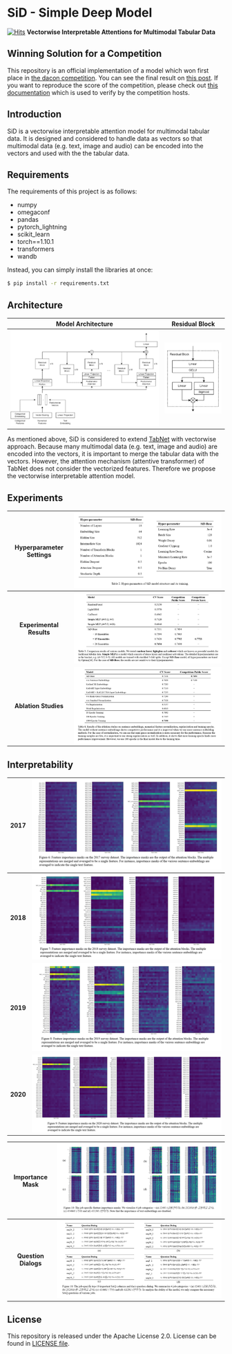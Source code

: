 # SiD - Simple Deep Model
[![Hits](https://hits.seeyoufarm.com/api/count/incr/badge.svg?url=https%3A%2F%2Fgithub.com%2Faffjljoo3581%2FJob-Recommend-Competition&count_bg=%2379C83D&title_bg=%23555555&icon=&icon_color=%23E7E7E7&title=hits&edge_flat=false)](https://hits.seeyoufarm.com)
**Vectorwise Interpretable Attentions for Multimodal Tabular Data**
## Winning Solution for a Competition
This repository is an official implementation of a model which won first place in [the dacon competition](https://dacon.io/competitions/official/235865/talkboard). You can see the final result on [this post](https://dacon.io/competitions/official/235865/talkboard/405999?page=1&dtype=recent). If you want to reproduce the score of the competition, please check out [this documentation](./REPRODUCTION.md) which is used to verify by the competition hosts.

## Introduction
SiD is a vectorwise interpretable attention model for multimodal tabular data. It is designed and considered to handle data as vectors so that multimodal data (e.g. text, image and audio) can be encoded into the vectors and used with the the tabular data.

## Requirements
The requirements of this project is as follows:

- numpy
- omegaconf
- pandas
- pytorch_lightning
- scikit_learn
- torch==1.10.1
- transformers
- wandb

Instead, you can simply install the libraries at once:
```bash
$ pip install -r requirements.txt
```

## Architecture

| Model Architecture | Residual Block |
|:-:|:-:|
| ![](./images/architecture-1.png) | ![](./images/architecture-2.png) |

As mentioned above, SiD is considered to extend [TabNet](https://arxiv.org/abs/1908.07442) with vectorwise approach. Because many multimodal data (e.g. text, image and audio) are encoded into the vectors, it is important to merge the tabular data with the vectors. However, the attention mechanism (attentive transformer) of TabNet does not consider the vectorized features. Therefore we propose the vectorwise interpretable attention model.

## Experiments

| **Hyperparameter Settings** | ![](./images/hyperparameters.png) |
|:-:|:-:|
| **Experimental Results** | ![](./images/results.png) |
| **Ablation Studies** | ![](./images/ablation-studies.png) |

## Interpretability

| **2017** | ![](./images/importance-mask-2017.png) |
|:-:|:-:|
| **2018** | ![](./images/importance-mask-2018.png) |
| **2019** | ![](./images/importance-mask-2019.png) |
| **2020** | ![](./images/importance-mask-2020.png) |

| **Importance Mask** | ![](./images/importance-mask-by-job.png) |
|:-:|:-:|
| **Question Dialogs** | ![](./images/importance-questions-by-job.png) |

## License
This repository is released under the Apache License 2.0. License can be found in [LICENSE file](./LICENSE).